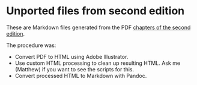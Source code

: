 # Unported files from second edition

These are Markdown files generated from the PDF [chapters of the second
edition](http://www.resample.com/intro-text-online).

The procedure was:

* Convert PDF to HTML using Adobe Illustrator.
* Use custom HTML processing to clean up resulting HTML.  Ask me (Matthew) if
  you want to see the scripts for this.
* Convert processed HTML to Markdown with Pandoc.
